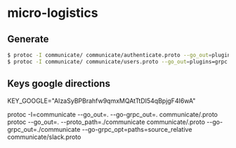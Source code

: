 # micro-logistics


## Generate
```sh
$ protoc -I communicate/ communicate/authenticate.proto --go_out=plugins=grpc:communicate
$ protoc -I communicate/ communicate/users.proto --go_out=plugins=grpc:communicate
```


## Keys google directions

KEY_GOOGLE="AIzaSyBPBrahfw9qmxMQAtTtDI54qBpjgF4I6wA"

protoc -I=communicate --go_out=. --go-grpc_out=. communicate/.proto protoc --go_out=. --proto_path=./communicate communicate/.proto --go-grpc_out=./communicate --go-grpc_opt=paths=source_relative communicate/slack.proto